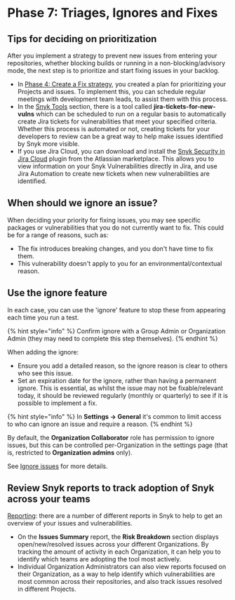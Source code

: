 # Phase 7: Triages, Ignores and Fixes

## Tips for deciding on prioritization

After you implement a strategy to prevent new issues from entering your repositories, whether blocking builds or running in a non-blocking/advisory mode, the next step is to prioritize and start fixing issues in your backlog.

* In [Phase 4: Create a Fix strategy](phase-4-create-a-fix-strategy.md), you created a plan for prioritizing your Projects and issues. To implement this, you can schedule regular meetings with development team leads, to assist them with this process.&#x20;
* In the [Snyk Tools](../../snyk-api-info/other-tools/) section, there is a tool called **jira-tickets-for-new-vulns** which can be scheduled to run on a regular basis to automatically create Jira tickets for vulnerabilities that meet your specified criteria. Whether this process is automated or not, creating tickets for your developers to review can be a great way to help make issues identified by Snyk more visible.
* If you use Jira Cloud, you can download and install the [Snyk Security in Jira Cloud](https://marketplace.atlassian.com/apps/1230482/snyk-security-in-jira-cloud) plugin from the Atlassian marketplace. This allows you to view information on your Snyk Vulnerabilities directly in Jira, and use Jira Automation to create new tickets when new vulnerabilities are identified.

## When should we ignore an issue?

When deciding your priority for fixing issues, you may see specific packages or vulnerabilities that you do not currently want to fix. This could be for a range of reasons, such as:

* The fix introduces breaking changes, and you don't have time to fix them.
* This vulnerability doesn't apply to you for an environmental/contextual reason.

## Use the ignore feature

In each case, you can use the 'ignore' feature to stop these from appearing each time you run a test.&#x20;

{% hint style="info" %}
Confirm ignore with a Group Admin or Organization Admin (they may need to complete this step themselves).&#x20;
{% endhint %}

When adding the ignore:

* Ensure you add a detailed reason, so the ignore reason is clear to others who see this issue.
* Set an expiration date for the ignore, rather than having a permanent ignore. This is essential, as whilst the issue may not be fixable/relevant today, it should be reviewed regularly (monthly or quarterly) to see if it is possible to implement a fix.

{% hint style="info" %}
In **Settings -> General** it's common to limit access to who can ignore an issue and require a reason.
{% endhint %}

By default, the **Organization Collaborator** role has permission to ignore issues, but this can be controlled per-Organization in the settings page (that is, restricted to **Organization admins** only).&#x20;

See [Ignore issues](../../manage-risk/find-and-manage-priority-issues/ignore-issues.md) for more details.

## Review Snyk reports to track adoption of Snyk across your teams

[Reporting](../../manage-issues/reporting/): there are a number of different reports in Snyk to help to get an overview of your issues and vulnerabilities.&#x20;

* On the **Issues Summary** report, the **Risk Breakdown** section displays open/new/resolved issues across your different Organizations. By tracking the amount of activity in each Organization, it can help you to identify which teams are adopting the tool most actively.
* Individual Organization Administrators can also view reports focused on their Organization, as a way to help identify which vulnerabilities are most common across their repositories, and also track issues resolved in different Projects.
